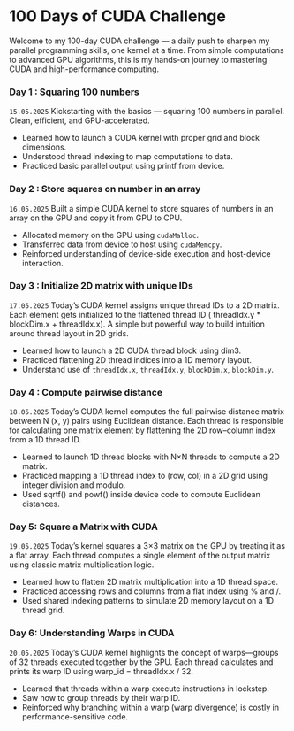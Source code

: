 # 100 Days of CUDA Challenge

Welcome to my 100-day CUDA challenge — a daily push to sharpen my parallel programming skills, one kernel at a time.
From simple computations to advanced GPU algorithms, this is my hands-on journey to mastering CUDA and high-performance
computing.

### Day 1 : Squaring 100 numbers

```15.05.2025```
Kickstarting with the basics — squaring 100 numbers in parallel. Clean, efficient, and GPU-accelerated.

- Learned how to launch a CUDA kernel with proper grid and block dimensions.
- Understood thread indexing to map computations to data.
- Practiced basic parallel output using printf from device.

### Day 2 : Store squares on number in an array

```16.05.2025```
Built a simple CUDA kernel to store squares of numbers in an array
on the GPU and copy it from GPU to CPU.

- Allocated memory on the GPU using `cudaMalloc`.
- Transferred data from device to host using `cudaMemcpy`.
- Reinforced understanding of device-side execution and host-device interaction.

### Day 3 : Initialize 2D matrix with unique IDs

```17.05.2025```
Today’s CUDA kernel assigns unique thread IDs to a 2D matrix. Each element gets initialized to the flattened thread ID (
threadIdx.y * blockDim.x + threadIdx.x).
A simple but powerful way to build intuition around thread layout in 2D grids.

- Learned how to launch a 2D CUDA thread block using dim3.
- Practiced flattening 2D thread indices into a 1D memory layout.
- Understand use of `threadIdx.x`, `threadIdx.y`, `blockDim.x`, `blockDim.y`.

### Day 4 : Compute pairwise distance

```18.05.2025```
Today’s CUDA kernel computes the full pairwise distance matrix between N (x, y) pairs using Euclidean distance. Each
thread is responsible for calculating one matrix element by flattening the 2D row–column index from a 1D thread ID.

- Learned to launch 1D thread blocks with N×N threads to compute a 2D matrix.
- Practiced mapping a 1D thread index to (row, col) in a 2D grid using integer division and modulo.
- Used sqrtf() and powf() inside device code to compute Euclidean distances.

### Day 5: Square a Matrix with CUDA

```19.05.2025```
Today’s kernel squares a 3×3 matrix on the GPU by treating it as a flat array. Each thread computes a single element of
the output matrix using classic matrix multiplication logic.

- Learned how to flatten 2D matrix multiplication into a 1D thread space.
- Practiced accessing rows and columns from a flat index using % and /.
- Used shared indexing patterns to simulate 2D memory layout on a 1D thread grid.

### Day 6: Understanding Warps in CUDA

```20.05.2025```
Today’s CUDA kernel highlights the concept of warps—groups of 32 threads executed together by the GPU. Each thread
calculates and prints its warp ID using warp_id = threadIdx.x / 32.

- Learned that threads within a warp execute instructions in lockstep.
- Saw how to group threads by their warp ID.
- Reinforced why branching within a warp (warp divergence) is costly in performance-sensitive code.
